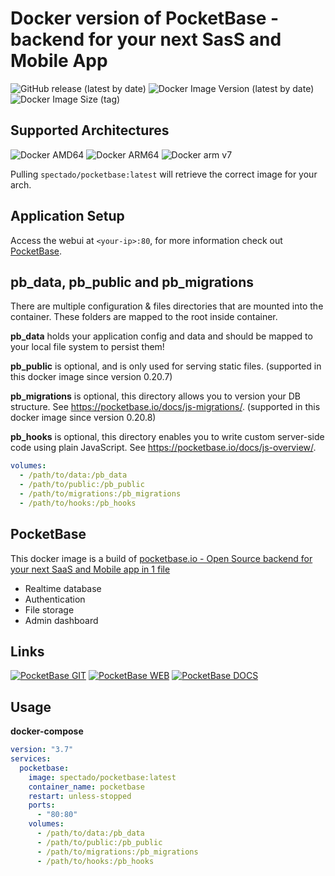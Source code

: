 # Docker version of PocketBase - backend for your next SasS and Mobile App

![GitHub release (latest by date)](https://img.shields.io/github/v/release/pocketbase/pocketbase?logo=github&logoColor=%23ffffff&style=for-the-badge)
![Docker Image Version (latest by date)](https://img.shields.io/docker/v/spectado/pocketbase?logo=docker&logoColor=%23ffffff&style=for-the-badge)
![Docker Image Size (tag)](https://img.shields.io/docker/image-size/spectado/pocketbase/latest?logo=docker&logoColor=%23ffffff&style=for-the-badge)

## Supported Architectures

![Docker AMD64](https://img.shields.io/badge/amd64-grey?logo=&logoColor=%23ffffff&style=for-the-badge)
![Docker ARM64](https://img.shields.io/badge/arm64-grey?logo=&logoColor=%23ffffff&style=for-the-badge)
![Docker arm v7](https://img.shields.io/badge/arm%20v7-grey?logo=&logoColor=%23ffffff&style=for-the-badge)

Pulling `spectado/pocketbase:latest` will retrieve the correct image for your arch.

## Application Setup

Access the webui at `<your-ip>:80`, for more information check out [PocketBase](https://pocketbase.io/docs/).

## pb_data, pb_public and pb_migrations

There are multiple configuration & files directories that are mounted into the container. These folders are mapped to the root inside container.

**pb_data** holds your application config and data and should be mapped to your local file system to persist them!

**pb_public** is optional, and is only used for serving static files. (supported in this docker image since version 0.20.7)

**pb_migrations** is optional, this directory allows you to version your DB structure. See https://pocketbase.io/docs/js-migrations/. (supported in this docker image since version 0.20.8)

**pb_hooks** is optional, this directory enables you to write custom server-side code using plain JavaScript. See https://pocketbase.io/docs/js-overview/.

```yml
volumes:
  - /path/to/data:/pb_data
  - /path/to/public:/pb_public
  - /path/to/migrations:/pb_migrations
  - /path/to/hooks:/pb_hooks
```

## PocketBase

This docker image is a build of [pocketbase.io - Open Source backend for your next SaaS and Mobile app in 1 file](https://pocketbase.io)

- Realtime database
- Authentication
- File storage
- Admin dashboard

## Links

[![PocketBase GIT](https://img.shields.io/badge/github-grey?logo=github&logoColor=%23ffffff&style=for-the-badge)](https://github.com/pocketbase/pocketbase)
[![PocketBase WEB](https://img.shields.io/badge/web-grey?logo=&logoColor=%23ffffff&style=for-the-badge)](https://pocketbase.io)
[![PocketBase DOCS](https://img.shields.io/badge/documentation-blue?logo=markdown&logoColor=%23ffffff&style=for-the-badge)](https://pocketbase.io/docs/)

## Usage

**docker-compose**

```yml
version: "3.7"
services:
  pocketbase:
    image: spectado/pocketbase:latest
    container_name: pocketbase
    restart: unless-stopped
    ports:
      - "80:80"
    volumes:
      - /path/to/data:/pb_data
      - /path/to/public:/pb_public
      - /path/to/migrations:/pb_migrations
      - /path/to/hooks:/pb_hooks
```
